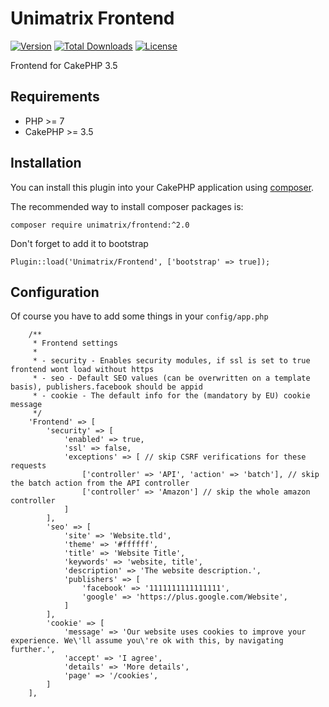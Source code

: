 # Unimatrix Frontend

[![Version](https://img.shields.io/packagist/v/unimatrix/frontend.svg?style=flat-square)](https://packagist.org/packages/unimatrix/frontend)
[![Total Downloads](https://img.shields.io/packagist/dt/unimatrix/frontend.svg?style=flat-square)](https://packagist.org/packages/unimatrix/frontend/stats)
[![License](https://img.shields.io/badge/license-MIT-blue.svg)](https://raw.githubusercontent.com/unimatrix/frontend/master/LICENSE)

Frontend for CakePHP 3.5

## Requirements
* PHP >= 7
* CakePHP >= 3.5

## Installation

You can install this plugin into your CakePHP application using [composer](http://getcomposer.org).

The recommended way to install composer packages is:

```
composer require unimatrix/frontend:^2.0
```

Don't forget to add it to bootstrap
```
Plugin::load('Unimatrix/Frontend', ['bootstrap' => true]);
```

## Configuration

Of course you have to add some things in your `config/app.php`
```
    /**
     * Frontend settings
     *
     * - security - Enables security modules, if ssl is set to true frontend wont load without https
     * - seo - Default SEO values (can be overwritten on a template basis), publishers.facebook should be appid
     * - cookie - The default info for the (mandatory by EU) cookie message
     */
    'Frontend' => [
        'security' => [
            'enabled' => true,
            'ssl' => false,
            'exceptions' => [ // skip CSRF verifications for these requests
                ['controller' => 'API', 'action' => 'batch'], // skip the batch action from the API controller
                ['controller' => 'Amazon'] // skip the whole amazon controller
            ]
        ],
        'seo' => [
            'site' => 'Website.tld',
            'theme' => '#ffffff',
            'title' => 'Website Title',
            'keywords' => 'website, title',
            'description' => 'The website description.',
            'publishers' => [
                'facebook' => '1111111111111111',
                'google' => 'https://plus.google.com/Website',
            ]
        ],
        'cookie' => [
            'message' => 'Our website uses cookies to improve your experience. We\'ll assume you\'re ok with this, by navigating further.',
            'accept' => 'I agree',
            'details' => 'More details',
            'page' => '/cookies',
        ]
    ],
 ```
